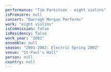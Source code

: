 ```yaml
---
performance: "Tim Parkinson - eight violins"
isPremiere: null
concert: "Darragh Morgan Performs"
work: "eight violins"
isCommission: false
isResidency: false
work_year: "2001"
ensemble: null
season: "2001-2002: Electric Spring 2002"
venue: "St-Paul's Hall"
person: null
country: null
---
```


